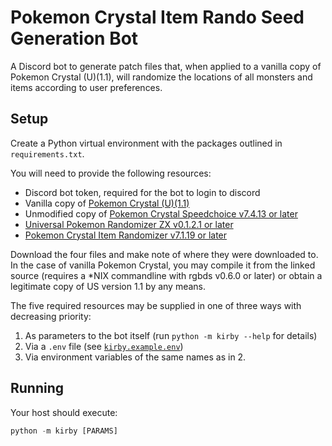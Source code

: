 # Pokemon Crystal Item Rando Seed Generation Bot

A Discord bot to generate patch files that, when applied to a vanilla copy of Pokemon Crystal (U)(1.1), will randomize the locations of all monsters and items according to user preferences.

## Setup

Create a Python virtual environment with the packages outlined in `requirements.txt`.

You will need to provide the following resources:

- Discord bot token, required for the bot to login to discord
- Vanilla copy of [Pokemon Crystal (U)(1.1)](/pret/pokecrystal)
- Unmodified copy of [Pokemon Crystal Speedchoice v7.4.13 or later](/choatix/pokecrystal-speedchoice/releases/tag/latest)
- [Universal Pokemon Randomizer ZX v0.1.2.1 or later](/choatix/zxplus/releases/tag/latest)
- [Pokemon Crystal Item Randomizer v7.1.19 or later](/choatix/Pokemon-Crystal-Item-Randomizer/releases/tag/latest)

Download the four files and make note of where they were downloaded to. In the case of vanilla Pokemon Crystal, you may compile it from the linked source (requires a *NIX commandline with rgbds v0.6.0 or later) or obtain a legitimate copy of US version 1.1 by any means.

The five required resources may be supplied in one of three ways with decreasing priority:

1. As parameters to the bot itself (run `python -m kirby --help` for details)
2. Via a `.env` file (see [`kirby.example.env`](blob/master/kirby.example.env))
3. Via environment variables of the same names as in 2.

## Running

Your host should execute:

```python
python -m kirby [PARAMS]
```
